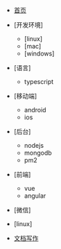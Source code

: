 - [首页](/)
- [开发环境]
  - [linux]
  - [mac]
  - [windows]
- [语言]
  - typescript
- [移动端]
  - android
  - ios
- [后台]
  - nodejs
  - mongodb
  - pm2
- [前端]
  - vue
  - angular
- [微信]

- [linux]

- [文档写作](write-doc.md)
